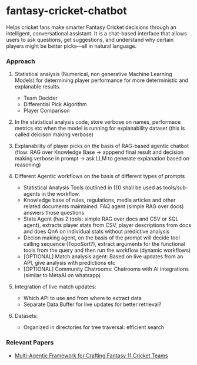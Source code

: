 # fantasy-cricket-chatbot
Helps cricket fans make smarter Fantasy Cricket decisions through an intelligent, conversational assistant. It is a chat-based interface that allows users to ask questions, get suggestions, and understand why certain players might be better picks—all in natural language.

### Approach
1. Statistical analysis (Numerical, non generative Machine Learning Models) for determining player performance for more deterministic and explanable results.
    - Team Decider
    - Differential Pick Algorithm
    - Player Comparison

2. In the statistical analysis code, store verbose on names, performace metrics etc when the model is running for explanability dataset (this is called deicison making verbose)

3. Explanability of player picks on the basis of RAG-based agentic chatbot (flow: RAG over Knowledge Base -> apppend final result and decision making verbose in prompt -> ask LLM to generate explanation based on reasoning)

4. Different Agentic workflows on the basis of different types of prompts
    - Statistical Analysis Tools (outlined in (1)) shall be used as tools/sub-agents in the workflow.
    - Knowledge base of rules, regulations, media articles and other related documents maintained. FAQ agent (simple RAG over docs) answers those questions
    - Stats Agent (has 2 tools: simple RAG over docs and CSV or SQL agent), extracts player stats from CSV, player descriptions from docs and does QnA on individual stats without predictive analysis
    - Decion making agent, on the basis of the prompt will decide tool calling sequence (TopoSort?), extract arguments for the functional tools from the query and then run the workflow (dynamic workflows)
    - [OPTIONAL] Match analysis agent: Based on live updates from an API, give analysis with predictions etc
    - [OPTIONAL] Community Chatrooms: Chatrooms with AI integrations (similar to MetaAI on whatsapp) 

5. Integration of live match updates: 
    - Which API to use and from where to extract data
    - Separate Data Buffer for live updates for better retrieval?

6. Datasets:
    - Organized in directories for tree traversal: efficient search

### Relevant Papers
- [Multi-Agentic Framework for Crafting Fantasy 11 Cricket Teams](arxiv.org/pdf/2410.01307)